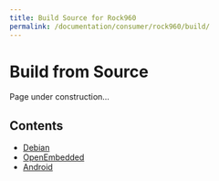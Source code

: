 ```yaml
---
title: Build Source for Rock960
permalink: /documentation/consumer/rock960/build/
---
```


# Build from Source

Page under construction...

## Contents

- [Debian]()
- [OpenEmbedded]()
- [Android]()


